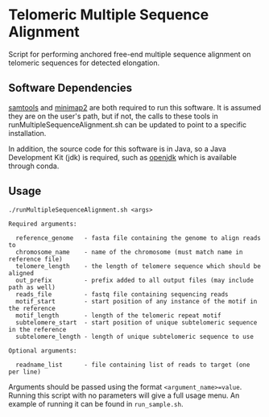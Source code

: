 # Telomeric Multiple Sequence Alignment
Script for performing anchored free-end multiple sequence alignment on telomeric sequences for detected elongation.


## Software Dependencies

[samtools](https://anaconda.org/bioconda/samtools) and [minimap2](https://anaconda.org/bioconda/minimap2) are both required to run this software. It is assumed they are on the user's path, but if not, the calls to these tools in runMultipleSequenceAlignment.sh can be updated to point to a specific installation.

In addition, the source code for this software is in Java, so a Java Development Kit (jdk) is required, such as [openjdk](https://anaconda.org/conda-forge/openjdk) which is available through conda.


## Usage

```
./runMultipleSequenceAlignment.sh <args>

Required arguments:

  reference_genome   - fasta file containing the genome to align reads to
  chromosome_name    - name of the chromosome (must match name in reference file)
  telomere_length    - the length of telomere sequence which should be aligned 
  out_prefix         - prefix added to all output files (may include path as well)
  reads_file         - fastq file containing sequencing reads
  motif_start        - start position of any instance of the motif in the reference
  motif_length       - length of the telomeric repeat motif
  subtelomere_start  - start position of unique subtelomeric sequence in the reference
  subtelomere_length - length of unique subtelomeric sequence to use

Optional arguments:

  readname_list      - file containing list of reads to target (one per line)
```

Arguments should be passed using the format `<argument_name>=value`. Running this script with no parameters will give a full usage menu.  An example of running it can be found in `run_sample.sh`.



